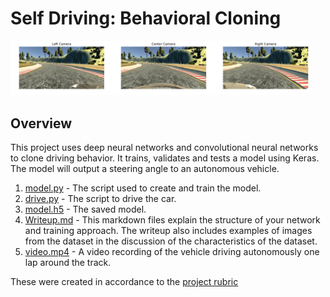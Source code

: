 # Self Driving: Behavioral Cloning


<img src="Images/Combined_Camera.png" width="480" alt="Combined Image" />

Overview
---

This project uses deep neural networks and convolutional neural networks to clone driving behavior. It trains, validates and tests a model using Keras. The model will output a steering angle to an autonomous vehicle.

1. [model.py](https://github.com/iammsg/Project4/blob/master/model.py) - The script used to create and train the model.
2. [drive.py](https://github.com/iammsg/Project4/blob/master/drive.py) - The script to drive the car.
3. [model.h5](https://github.com/iammsg/Project4/blob/master/model.h5) - The saved model.
4. [Writeup.md](https://github.com/iammsg/Project4/blob/master/writeup.md) - This markdown files explain the structure of your network and training approach. The writeup also includes examples of images from the dataset in the discussion of the characteristics of the dataset. 
5. [video.mp4](https://github.com/iammsg/Project4/blob/master/video.mp4) - A video recording of the vehicle driving autonomously one lap around the track.

These were created in accordance to the [project rubric](https://review.udacity.com/#!/rubrics/1968/view)
